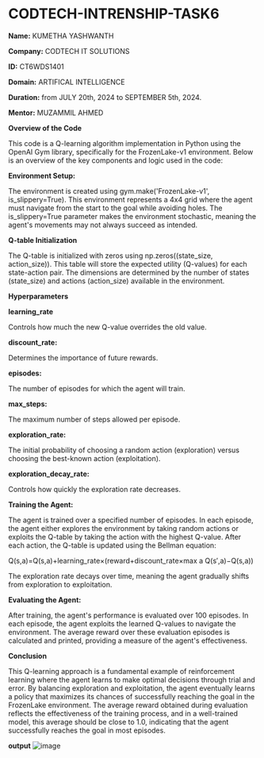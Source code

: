 # CODTECH-INTRENSHIP-TASK6
**Name:** KUMETHA YASHWANTH

**Company:** CODTECH IT SOLUTIONS

**ID:** CT6WDS1401

**Domain:** ARTIFICAL INTELLIGENCE

**Duration:**  from JULY 20th, 2024 to SEPTEMBER 5th, 2024.

**Mentor:** MUZAMMIL AHMED

**Overview of the Code**

This code is a Q-learning algorithm implementation in Python using the OpenAI Gym library, specifically for the FrozenLake-v1 environment. Below is an overview of the key components and logic used in the code:

**Environment Setup:**

The environment is created using gym.make('FrozenLake-v1', is_slippery=True). This environment represents a 4x4 grid where the agent must navigate from the start to the goal while avoiding holes. The is_slippery=True parameter makes the environment stochastic, meaning the agent's movements may not always succeed as intended.

**Q-table Initialization**

The Q-table is initialized with zeros using np.zeros((state_size, action_size)). This table will store the expected utility (Q-values) for each state-action pair. The dimensions are determined by the number of states (state_size) and actions (action_size) available in the environment.

**Hyperparameters**

**learning_rate**

Controls how much the new Q-value overrides the old value.

**discount_rate:**

Determines the importance of future rewards.

**episodes:**

The number of episodes for which the agent will train.

**max_steps:**

The maximum number of steps allowed per episode.
 
**exploration_rate:** 

The initial probability of choosing a random action (exploration) versus choosing the best-known action (exploitation).

**exploration_decay_rate:**

Controls how quickly the exploration rate decreases.

**Training the Agent:**

The agent is trained over a specified number of episodes. In each episode, the agent either explores the environment by taking random actions or exploits the Q-table by taking the action with the highest Q-value.
After each action, the Q-table is updated using the Bellman equation:

Q(s,a)=Q(s,a)+learning_rate×(reward+discount_rate×max a Q(s′,a)−Q(s,a))

The exploration rate decays over time, meaning the agent gradually shifts from exploration to exploitation.

**Evaluating the Agent:**

After training, the agent's performance is evaluated over 100 episodes. In each episode, the agent exploits the learned Q-values to navigate the environment.
The average reward over these evaluation episodes is calculated and printed, providing a measure of the agent's effectiveness.

**Conclusion**

This Q-learning approach is a fundamental example of reinforcement learning where the agent learns to make optimal decisions through trial and error. By balancing exploration and exploitation, the agent eventually learns a policy that maximizes its chances of successfully reaching the goal in the FrozenLake environment. The average reward obtained during evaluation reflects the effectiveness of the training process, and in a well-trained model, this average should be close to 1.0, indicating that the agent successfully reaches the goal in most episodes.

**output**
![image](https://github.com/user-attachments/assets/83a20d44-cf1d-423e-a97b-0e1e4f3daa50)
